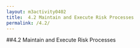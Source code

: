 ```yaml
---
layout: m3activity0402
title: 	4.2 Maintain and Execute Risk Processes
permalink: /4.2/
---
```

##4.2 Maintain and Execute Risk Processes	
